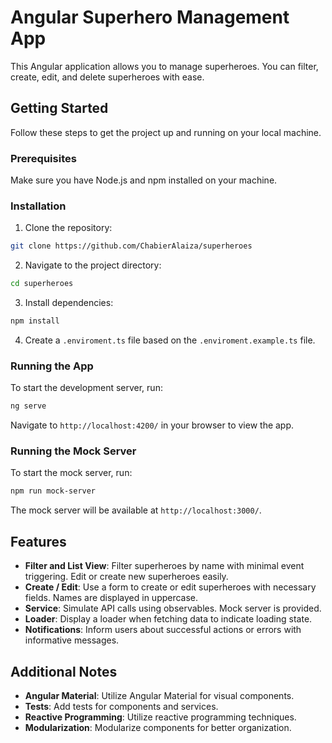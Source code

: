 # Angular Superhero Management App

This Angular application allows you to manage superheroes. You can filter, create, edit, and delete superheroes with ease.

## Getting Started

Follow these steps to get the project up and running on your local machine.

### Prerequisites

Make sure you have Node.js and npm installed on your machine.

### Installation

1. Clone the repository:

```bash
git clone https://github.com/ChabierAlaiza/superheroes
```

2. Navigate to the project directory:

```bash
cd superheroes
```

3. Install dependencies:

```bash
npm install
```

4. Create a `.enviroment.ts` file based on the `.enviroment.example.ts` file.

### Running the App

To start the development server, run:

```bash
ng serve
```

Navigate to `http://localhost:4200/` in your browser to view the app.

### Running the Mock Server

To start the mock server, run:

```bash
npm run mock-server
```

The mock server will be available at `http://localhost:3000/`.

## Features

- **Filter and List View**: Filter superheroes by name with minimal event triggering. Edit or create new superheroes easily.
- **Create / Edit**: Use a form to create or edit superheroes with necessary fields. Names are displayed in uppercase.
- **Service**: Simulate API calls using observables. Mock server is provided.
- **Loader**: Display a loader when fetching data to indicate loading state.
- **Notifications**: Inform users about successful actions or errors with informative messages.

## Additional Notes

- **Angular Material**: Utilize Angular Material for visual components.
- **Tests**: Add tests for components and services.
- **Reactive Programming**: Utilize reactive programming techniques.
- **Modularization**: Modularize components for better organization.
